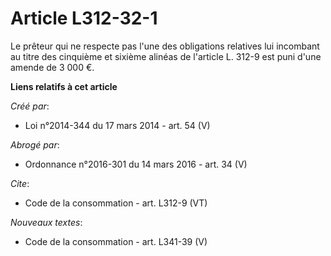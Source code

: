 # Article L312-32-1

Le prêteur qui ne respecte pas l'une des obligations relatives lui incombant au titre des cinquième et sixième alinéas de
l'article L. 312-9 est puni d'une amende de 3 000 €.

**Liens relatifs à cet article**

_Créé par_:

  - Loi n°2014-344 du 17 mars 2014 - art. 54 (V)

_Abrogé par_:

  - Ordonnance n°2016-301 du 14 mars 2016 - art. 34 (V)

_Cite_:

  - Code de la consommation - art. L312-9 (VT)

_Nouveaux textes_:

  - Code de la consommation - art. L341-39 (V)
